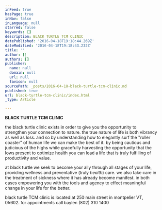 ```yaml
---
inFeed: true
hasPage: true
inNav: false
inLanguage: null
starred: false
keywords: []
description: BLACK TURTLE TCM CLINIC
datePublished: '2016-04-18T19:18:44.269Z'
dateModified: '2016-04-18T19:18:43.232Z'
title: ''
author: []
authors: []
publisher:
  name: null
  domain: null
  url: null
  favicon: null
sourcePath: _posts/2016-04-18-black-turtle-tcm-clinic.md
published: true
url: black-turtle-tcm-clinic/index.html
_type: Article

---
```

**BLACK TURTLE TCM CLINIC**

the black turtle clinic exists in order to give you the opportunity to strengthen your connection to nature. the true nature of life is both vibrancy as well as loss. and so by understanding how to elegantly surf the "roller coaster" of human life we can make the best of it. by being cautious and judicious of the highs while gracefully harvesting the opportunity that the lows present to optimize health you can lead a life that is truly fulfilling of productivity and value.

at black turtle we seek to become your ally through all stages of your life, providing wellness and preventative (truly _health_) care. we also take care in the treatment of sickness where it has already become manifest. in both cases empowering you with the tools and agency to effect meaningful change in your life for the better.

black turtle TCM clinic is located at 250 main street in montpelier VT, 05602\. for appointments call baylen (802) 310 1400